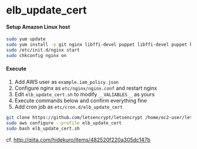 elb_update_cert
===

#### Setup Amazon Linux host

```bash
sudo yum update
sudo yum install -y git nginx libffi-devel puppet libffi-devel puppet httpd24 jq
sudo /etc/init.d/nginx start
sudo chkconfig nginx on
```


#### Execute

1. Add AWS user as `example.iam_policy.json`
1. Configure nginx as `etc/nginx/nginx.conf` and restart nginx
1. Edit `elb_update_cert.sh` to modify `__VALIABLES__` as yours
1. Execute commands below and confirm everything fine
1. Add cron job as `etc/cron.d/elb_update_cert`

```bash
git clone https://github.com/letsencrypt/letsencrypt /home/ec2-user/letsencrypt
sudo aws configure --profile elb_update_cert
sudo bash elb_update_cert.sh
```

cf. http://qiita.com/hidekuro/items/482520f220a305dc147b
